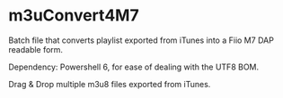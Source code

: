 # m3uConvert4M7
Batch file that converts playlist exported from iTunes into a Fiio M7 DAP readable form. 

Dependency: Powershell 6, for ease of dealing with the UTF8 BOM.

Drag & Drop multiple m3u8 files exported from iTunes.

